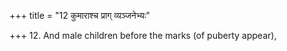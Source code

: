 +++
title = "12 कुमाराश्च प्राग् व्यञ्जनेभ्यः"

+++
12. And male children before the marks (of puberty appear),
